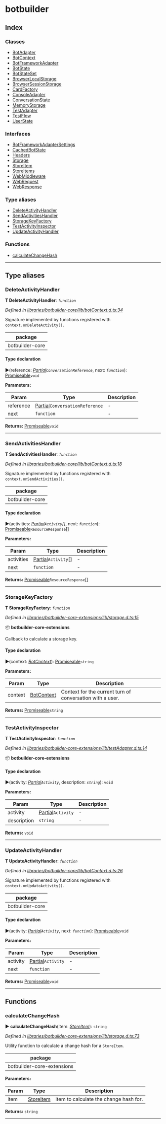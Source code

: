 


#  botbuilder


## Index

### Classes

* [BotAdapter](classes/botbuilder.botadapter.md)
* [BotContext](classes/botbuilder.botcontext.md)
* [BotFrameworkAdapter](classes/botbuilder.botframeworkadapter.md)
* [BotState](classes/botbuilder.botstate.md)
* [BotStateSet](classes/botbuilder.botstateset.md)
* [BrowserLocalStorage](classes/botbuilder.browserlocalstorage.md)
* [BrowserSessionStorage](classes/botbuilder.browsersessionstorage.md)
* [CardFactory](classes/botbuilder.cardfactory.md)
* [ConsoleAdapter](classes/botbuilder.consoleadapter.md)
* [ConversationState](classes/botbuilder.conversationstate.md)
* [MemoryStorage](classes/botbuilder.memorystorage.md)
* [TestAdapter](classes/botbuilder.testadapter.md)
* [TestFlow](classes/botbuilder.testflow.md)
* [UserState](classes/botbuilder.userstate.md)


### Interfaces

* [BotFrameworkAdapterSettings](interfaces/botbuilder.botframeworkadaptersettings.md)
* [CachedBotState](interfaces/botbuilder.cachedbotstate.md)
* [Headers](interfaces/botbuilder.headers.md)
* [Storage](interfaces/botbuilder.storage.md)
* [StoreItem](interfaces/botbuilder.storeitem.md)
* [StoreItems](interfaces/botbuilder.storeitems.md)
* [WebMiddleware](interfaces/botbuilder.webmiddleware.md)
* [WebRequest](interfaces/botbuilder.webrequest.md)
* [WebResponse](interfaces/botbuilder.webresponse.md)


### Type aliases

* [DeleteActivityHandler](#deleteactivityhandler)
* [SendActivitiesHandler](#sendactivitieshandler)
* [StorageKeyFactory](#storagekeyfactory)
* [TestActivityInspector](#testactivityinspector)
* [UpdateActivityHandler](#updateactivityhandler)


### Functions

* [calculateChangeHash](#calculatechangehash)



---
## Type aliases
<a id="deleteactivityhandler"></a>

###  DeleteActivityHandler

**Τ DeleteActivityHandler**:  *`function`* 

*Defined in [libraries/botbuilder-core/lib/botContext.d.ts:34](https://github.com/Microsoft/botbuilder-js/blob/2ba4064/libraries/botbuilder-core/lib/botContext.d.ts#L34)*



Signature implemented by functions registered with `context.onDeleteActivity()`.

<table>

<thead>

<tr>

<th>package</th>

</tr>

</thead>

<tbody>

<tr>

<td>botbuilder-core</td>

</tr>

</tbody>

</table>

#### Type declaration
►(reference: *[Partial]()`ConversationReference`*, next: *`function`*): [Promiseable]()`void`



**Parameters:**

| Param | Type | Description |
| ------ | ------ | ------ |
| reference | [Partial]()`ConversationReference`   |  - |
| next | `function`   |  - |





**Returns:** [Promiseable]()`void`






___

<a id="sendactivitieshandler"></a>

###  SendActivitiesHandler

**Τ SendActivitiesHandler**:  *`function`* 

*Defined in [libraries/botbuilder-core/lib/botContext.d.ts:18](https://github.com/Microsoft/botbuilder-js/blob/2ba4064/libraries/botbuilder-core/lib/botContext.d.ts#L18)*



Signature implemented by functions registered with `context.onSendActivities()`.

<table>

<thead>

<tr>

<th>package</th>

</tr>

</thead>

<tbody>

<tr>

<td>botbuilder-core</td>

</tr>

</tbody>

</table>

#### Type declaration
►(activities: *[Partial]()`Activity`[]*, next: *`function`*): [Promiseable]()`ResourceResponse`[]



**Parameters:**

| Param | Type | Description |
| ------ | ------ | ------ |
| activities | [Partial]()`Activity`[]   |  - |
| next | `function`   |  - |





**Returns:** [Promiseable]()`ResourceResponse`[]






___

<a id="storagekeyfactory"></a>

###  StorageKeyFactory

**Τ StorageKeyFactory**:  *`function`* 

*Defined in [libraries/botbuilder-core-extensions/lib/storage.d.ts:15](https://github.com/Microsoft/botbuilder-js/blob/2ba4064/libraries/botbuilder-core-extensions/lib/storage.d.ts#L15)*



:package: **botbuilder-core-extensions**

Callback to calculate a storage key.

#### Type declaration
►(context: *[BotContext](classes/botbuilder.botcontext.md)*): [Promiseable]()`string`



**Parameters:**

| Param | Type | Description |
| ------ | ------ | ------ |
| context | [BotContext](classes/botbuilder.botcontext.md)   |  Context for the current turn of conversation with a user. |





**Returns:** [Promiseable]()`string`






___

<a id="testactivityinspector"></a>

###  TestActivityInspector

**Τ TestActivityInspector**:  *`function`* 

*Defined in [libraries/botbuilder-core-extensions/lib/testAdapter.d.ts:14](https://github.com/Microsoft/botbuilder-js/blob/2ba4064/libraries/botbuilder-core-extensions/lib/testAdapter.d.ts#L14)*



:package: **botbuilder-core-extensions**

#### Type declaration
►(activity: *[Partial]()`Activity`*, description: *`string`*): `void`



**Parameters:**

| Param | Type | Description |
| ------ | ------ | ------ |
| activity | [Partial]()`Activity`   |  - |
| description | `string`   |  - |





**Returns:** `void`






___

<a id="updateactivityhandler"></a>

###  UpdateActivityHandler

**Τ UpdateActivityHandler**:  *`function`* 

*Defined in [libraries/botbuilder-core/lib/botContext.d.ts:26](https://github.com/Microsoft/botbuilder-js/blob/2ba4064/libraries/botbuilder-core/lib/botContext.d.ts#L26)*



Signature implemented by functions registered with `context.onUpdateActivity()`.

<table>

<thead>

<tr>

<th>package</th>

</tr>

</thead>

<tbody>

<tr>

<td>botbuilder-core</td>

</tr>

</tbody>

</table>

#### Type declaration
►(activity: *[Partial]()`Activity`*, next: *`function`*): [Promiseable]()`void`



**Parameters:**

| Param | Type | Description |
| ------ | ------ | ------ |
| activity | [Partial]()`Activity`   |  - |
| next | `function`   |  - |





**Returns:** [Promiseable]()`void`






___


## Functions
<a id="calculatechangehash"></a>

###  calculateChangeHash

► **calculateChangeHash**(item: *[StoreItem](interfaces/botbuilder.storeitem.md)*): `string`



*Defined in [libraries/botbuilder-core-extensions/lib/storage.d.ts:73](https://github.com/Microsoft/botbuilder-js/blob/2ba4064/libraries/botbuilder-core-extensions/lib/storage.d.ts#L73)*



Utility function to calculate a change hash for a `StoreItem`.

<table>

<thead>

<tr>

<th>package</th>

</tr>

</thead>

<tbody>

<tr>

<td>botbuilder-core-extensions</td>

</tr>

</tbody>

</table>


**Parameters:**

| Param | Type | Description |
| ------ | ------ | ------ |
| item | [StoreItem](interfaces/botbuilder.storeitem.md)   |  Item to calculate the change hash for. |





**Returns:** `string`





___


